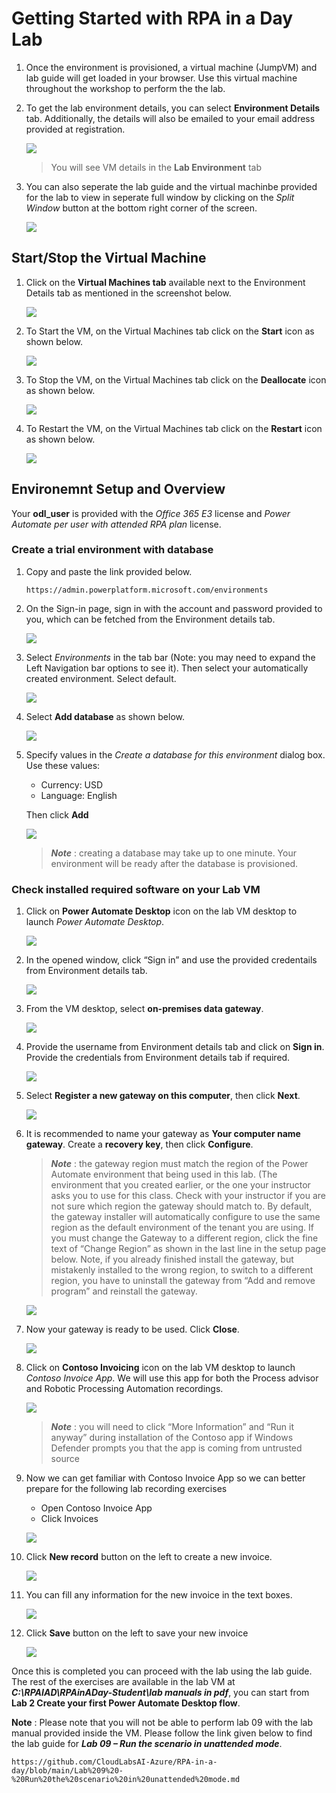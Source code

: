 
# Getting Started with RPA in a Day Lab

1. Once the environment is provisioned, a virtual machine (JumpVM) and lab guide will get loaded in your browser. Use this virtual machine throughout the workshop to perform the the lab.

1. To get the lab environment details, you can select **Environment Details** tab. Additionally, the details will also be emailed to your email address provided at registration.

   ![](images/v2-1.png)
 
   > You will see VM details in the **Lab Environment** tab

1. You can also seperate the lab guide and the virtual machinbe provided for the lab to view in seperate full window by clicking on the *Split Window* button at the bottom right corner of the screen.

   ![](images/v2-2.png)
 
## Start/Stop the Virtual Machine
1. Click on the  **Virtual Machines tab** available next to the Environment Details tab as mentioned in the screenshot below.

   ![](images/lab-resources.png)

1. To Start the VM, on the Virtual Machines tab click on the **Start** icon as shown below.

   ![](images/vm-start.png)

1. To Stop the VM, on the Virtual Machines tab click on the **Deallocate** icon as shown below.

   ![](images/vm-stop.png)

1. To Restart the VM, on the Virtual Machines tab click on the **Restart** icon as shown below.

   ![](images/vm-restart.png)

## Environemnt Setup and Overview
Your **odl_user** is provided with the *Office 365 E3* license and *Power Automate per user with attended RPA plan* license.

### Create a trial environment with database

1. Copy and paste the link provided below.

   ```
   https://admin.powerplatform.microsoft.com/environments
   ```
   
1. On the Sign-in page, sign in with the account and password provided to you, which can be fetched from the Environment details tab.

   ![](images/powerapps-signin.png)

1. Select *Environments* in the tab bar (Note: you may need to expand the Left Navigation bar options to see it). Then select your automatically created environment. Select default.

   ![](images/pwerapps-env.png)

1. Select **Add database** as shown below.

   ![](images/add-database.png)

1. Specify values in the *Create a database for this environment* dialog box. Use these values:
   
   * Currency: USD
   * Language: English
   
   Then click **Add**

   ![](images/database.png)

   > ***Note*** : creating a database may take up to one minute. Your environment will be ready after the database is provisioned.

### Check installed required software on your Lab VM

1. Click on **Power Automate Desktop** icon on the lab VM desktop to launch *Power Automate Desktop*. 

   ![](images/power-automate.png)

1. In the opened window, click “Sign in” and use the provided credentails from Environment details tab.

   ![](images/power-automate-signin.png)

1. From the VM desktop, select **on-premises data gateway**.

   ![](images/1.6.png)

1. Provide the username from Environment details tab and click on **Sign in**. Provide the credentials from Environment details tab if required.

   ![](images/data-gateway-signin.png)

1. Select **Register a new gateway on this computer**, then click **Next**.

   ![](images/gateway-register.png)

1. It is recommended to name your gateway as **Your computer name gateway**. Create a **recovery key**, then click **Configure**.
   
   > ***Note*** : the gateway region must match the region of the Power Automate environment that being used in this lab. (The environment that you created earlier, or the one your instructor asks you to use for this class. Check with your instructor if you are not sure which region the gateway should match to. By default, the gateway installer will automatically configure to use the same region as the default environment of the tenant you are using. If you must change the Gateway to a different region, click the fine text of “Change Region” as shown in the last line in the setup page below. Note, if you already finished install the gateway, but mistakenly installed to the wrong region, to switch to a different region, you have to uninstall the gateway from “Add and remove program” and reinstall the gateway.

   ![](images/gateway-config.png)

1. Now your gateway is ready to be used. Click **Close**.

   ![](images/gateway-summary.png)

1. Click on **Contoso Invoicing** icon on the lab VM desktop to launch *Contoso Invoice App*. We will use this app for both the Process advisor and Robotic Processing Automation recordings.

   ![](images/contoso-invoicing.png)

   > ***Note*** : you will need to click “More Information” and “Run it anyway” during installation of the Contoso app if Windows Defender prompts you that the app is coming from untrusted source

1. Now we can get familiar with Contoso Invoice App so we can better prepare for the following lab recording exercises

   * Open Contoso Invoice App
   * Click Invoices

   ![](images/invoice-1.png)

1. Click **New record** button on the left to create a new invoice.

   ![](images/invoice-2.png)

1. You can fill any information for the new invoice in the text boxes.

   ![](images/invoice-3.png)

1. Click **Save** button on the left to save your new invoice

   ![](images/invoice-4.png)
   
Once this is completed you can proceed with the lab using the lab guide. The rest of the exercises are available in the lab VM at ***C:\RPAIAD\RPAinADay-Student\lab manuals in pdf***, you can start from **Lab 2 Create your first Power Automate Desktop flow**.

**Note** : Please note that you will not be able to perform lab 09 with the lab manual provided inside the VM. Please follow the link given below to find the lab guide for ***Lab 09 – Run the scenario in unattended mode***.

 ```
 https://github.com/CloudLabsAI-Azure/RPA-in-a-day/blob/main/Lab%209%20-%20Run%20the%20scenario%20in%20unattended%20mode.md
 ```

